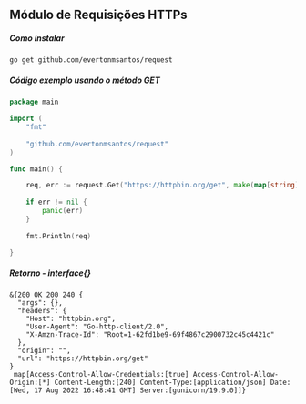 ## Módulo de Requisições HTTPs

##### Como instalar

```
go get github.com/evertonmsantos/request
```

##### Código exemplo usando o método GET

```go
package main

import (
    "fmt"
    
    "github.com/evertonmsantos/request"
)

func main() {

    req, err := request.Get("https://httpbin.org/get", make(map[string]string), false)
    
    if err != nil {
        panic(err)
    }
    
    fmt.Println(req)

}
```

##### Retorno - interface{}

```
&{200 OK 200 240 {
  "args": {},
  "headers": {
    "Host": "httpbin.org",
    "User-Agent": "Go-http-client/2.0",
    "X-Amzn-Trace-Id": "Root=1-62fd1be9-69f4867c2900732c45c4421c"
  },
  "origin": "",
  "url": "https://httpbin.org/get"
}
 map[Access-Control-Allow-Credentials:[true] Access-Control-Allow-Origin:[*] Content-Length:[240] Content-Type:[application/json] Date:[Wed, 17 Aug 2022 16:48:41 GMT] Server:[gunicorn/19.9.0]]}
```
